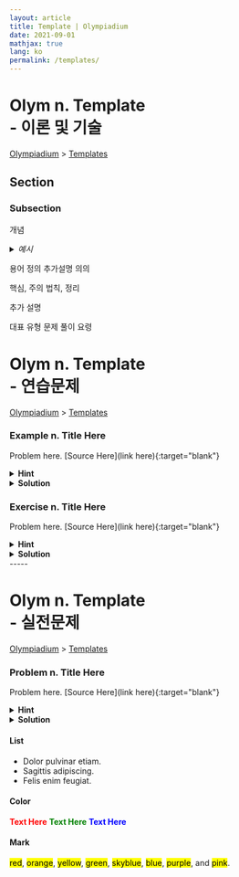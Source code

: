 ```yaml
---
layout: article
title: Template | Olympiadium
date: 2021-09-01
mathjax: true
lang: ko
permalink: /templates/
---
```

# Olym n. Template <br> <ssup> - 이론 및 기술</ssup>

<a href="{{ site.homeurl }}">Olympiadium</a> > <a href="{{ site.homeurl }}templates/">Templates</a>

## Section
### Subsection
<yellowboard>개념</yellowboard>
<pinkborder><details>
<summary><i>예시</i></summary>
예시
</details></pinkborder>

<orangeborder>용어 정의</orangeborder>
<greenborder>추가설명</greenborder>
<orangeboard>의의</orangeboard>

<redborder> 핵심, 주의 </redborder>
<greenboard>법칙, 정리</greenboard>

<blueborder>추가 설명</blueborder>

<skyblueborder>대표 유형</skyblueborder>
<purpleborder>문제 풀이 요령</purpleborder>

# Olym n. Template <br> <ssup> - 연습문제</ssup>

<a href="{{ site.homeurl }}">Olympiadium</a> > <a href="{{ site.homeurl }}templates/">Templates</a>

### Example n. Title Here
<skyblueboard> Problem here. </skyblueboard>
[Source Here](link here){:target="blank"}
  
<purpleborder><details>
<summary><b>Hint</b></summary>
Hint Here. 
</details></purpleborder>
<pinkborder><details>
<summary><b>Solution</b></summary>
Solution Here. 
</details></pinkborder>
  
### Exercise n. Title Here
<skyblueboard> Problem here. </skyblueboard>
[Source Here](link here){:target="blank"}
  
<purpleborder><details>
<summary><b>Hint</b></summary>
Hint Here. 
</details></purpleborder>
<pinkborder><details>
<summary><b>Solution</b></summary>
Solution Here. 
</details></pinkborder>
-----
  
# Olym n. Template <br> <ssup> - 실전문제</ssup>

<a href="{{ site.homeurl }}">Olympiadium</a> > <a href="{{ site.homeurl }}templates/">Templates</a>

### Problem n. Title Here
<blueboard> Problem here. </blueboard>
[Source Here](link here){:target="blank"}
  
<purpleborder><details>
<summary><b>Hint</b></summary>
Hint Here. 
</details></purpleborder>
<pinkborder><details>
<summary><b>Solution</b></summary>
Solution Here. 
</details></pinkborder>

#### List
<ul>
<li>Dolor pulvinar etiam.</li>
<li>Sagittis adipiscing.</li>
<li>Felis enim feugiat.</li>
</ul>

#### Color
<span style="color:red"><b>Text Here</b></span>
<span style="color:green"><b>Text Here</b></span>
<span style="color:blue"><b>Text Here</b></span>

#### Mark
<mark class="red">red</mark>, <mark class="orange">orange</mark>, <mark class="yellow">yellow</mark>, <mark class="green">green</mark>, <mark class="skyblue">skyblue</mark>, <mark class="blue">blue</mark>, <mark class="purple">purple</mark>, and <mark class="pink">pink</mark>.</p>